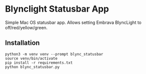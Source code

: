 # Blynclight Statusbar App

Simple Mac OS statusbar app. Allows setting Embrava BlyncLight to
off/red/yellow/green.

## Installation

```
python3 -m venv venv --prompt blync_statusbar
source venv/bin/activate
pip install -r requirements.txt
python blync_statusbar.py
```
